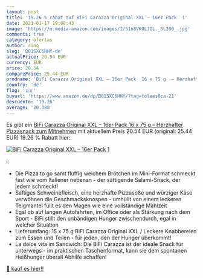 ```yaml
---
layout: post
title: '19.26 % rabat auf BiFi Carazza Original XXL – 16er Pack  1'
date: 2021-01-17 19:08:43
image: 'https://m.media-amazon.com/images/I/51n8VK0LJOL._SL200_.jpg'
comments: true
category: ofertas
author: ring
slug: 'B015XC6HHY-de'
actualPrice: 20.54 EUR
currency: EUR
price: 20.54
comparePrice: 25.44 EUR
prodname: 'BiFi Carazza Original XXL – 16er Pack  16 x 75 g  – Herzhafter Pizzasnack zum Mitnehmen'
country: 'de'
flag: '🇩🇪'
buyurl: 'https://www.amazon.de/dp/B015XC6HHY/?tag=tolees0ca-21'
descuento: '19.26'
average: '20.388'
---
```


Es gibt ein [BiFi Carazza Original XXL – 16er Pack  16 x 75 g  – Herzhafter Pizzasnack zum Mitnehmen](https://www.amazon.de/dp/B015XC6HHY/?tag=tolees0ca-21) mit aktuellem Preis 20.54 EUR (original: 25.44 EUR) 19.26 % Rabatt hier:

[![BiFi Carazza Original XXL – 16er Pack  1](https://m.media-amazon.com/images/I/51n8VK0LJOL._SL200_.jpg)](https://www.amazon.de/dp/B015XC6HHY/?tag=tolees0ca-21)

ℹ️:

- Die Pizza to go samt fluffig weichem Brötchen im Mini-Format schmeckt fast wie vom Italiener nebenan - der sättigende Salami-Snack, der jedem schmeckt!
- Saftiges Schweinefleisch, eine herzhafte Pizzasoße und würziger Käse verwöhnen die Geschmacksknospen - umhüllt von einem leckeren Teigmantel füllt es den Magen wie eine vollständige Mahlzeit
- Egal ob auf langen Autofahrten, im Office oder als Stärkung nach dem Sport - BiFi stillt den unbändigen Hunger zwischendurch, egal in welcher Situation
- Lieferumfang: 15 x 75 g BiFi Carazza Original XXL / Leckere Knabbereien zum Essen und Teilen - für jeden, den der Hunger überkommt!
- La dolce vita im Sandwich: Die BiFi Carazza ist der ideale Snack für unterwegs - im praktischen Taschenformat, kann sie dem spontanen Heißhunger überall Abhilfe schaffen!

[🛒 kauf es hier!!](https://www.amazon.de/dp/B015XC6HHY/?tag=tolees0ca-21)
